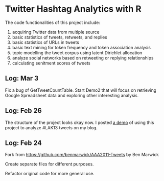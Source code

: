 Twitter Hashtag Analytics with R
==========

The code functionalities of this project include:

1.  acquiring Twitter data from multiple source
2.  basic statistics of tweets, retweets, and replies
3.  basic statistics of URLs in tweets
4.  basic text mining for token frequency and token association analysis
5.  topic modelling the tweet corpus using latent Dirichlet allocation
6.  analyze social networks based on retweeting or replying relationships
7.  calculating senitment scores of tweets

## Log: Mar 3

Fix a bug of GetTweetCountTable.
Start Demo2 that will focus on retrieving Google Spreadsheet data and exploring other interesting analysis.

## Log: Feb 26

The structure of the project looks okay now. I posted [a demo](http://bodongchen.com/blog/?p=290) of using this project to analyze #LAK13 tweets on my blog.

## Log: Feb 24

Fork from https://github.com/benmarwick/AAA2011-Tweets by Ben Marwick

Create separate files for different purposes.

Refactor original code for more general use.